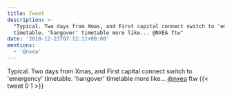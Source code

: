 ```yaml
---
title: Tweet
description: >-
  "Typical. Two days from Xmas, and First capital connect switch to 'emergency'
  timetable. 'hangover' timetable more like... @NXEA ftw"
date: '2010-12-23T07:12:11+00:00'
mentions:
  - '@nxea'
---
```

Typical. Two days from Xmas, and First capital connect switch to 'emergency' timetable. 'hangover' timetable more like... [@nxea](https://twitter.com/@nxea) ftw
      {{< tweet 0 1 >}}
    
